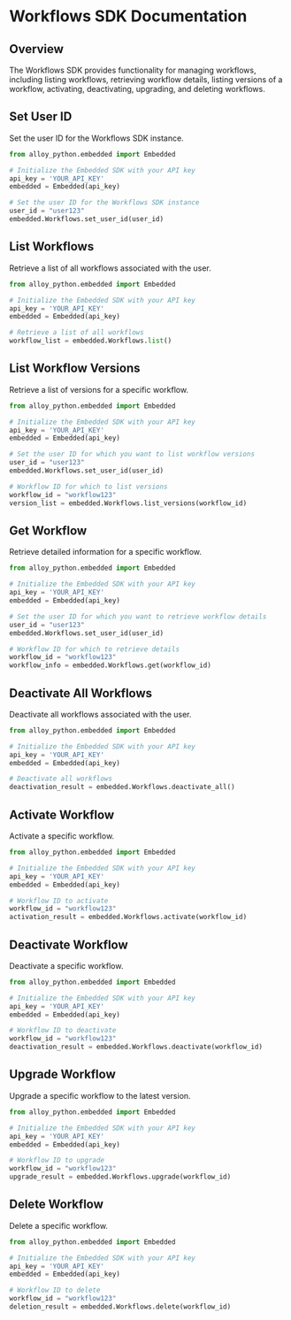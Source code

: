 # Workflows SDK Documentation

## Overview

The Workflows SDK provides functionality for managing workflows, including listing workflows, retrieving workflow details, listing versions of a workflow, activating, deactivating, upgrading, and deleting workflows.

## Set User ID

Set the user ID for the Workflows SDK instance.

```python
from alloy_python.embedded import Embedded

# Initialize the Embedded SDK with your API key
api_key = 'YOUR_API_KEY'
embedded = Embedded(api_key)

# Set the user ID for the Workflows SDK instance
user_id = "user123"
embedded.Workflows.set_user_id(user_id)
```

## List Workflows

Retrieve a list of all workflows associated with the user.

```python
from alloy_python.embedded import Embedded

# Initialize the Embedded SDK with your API key
api_key = 'YOUR_API_KEY'
embedded = Embedded(api_key)

# Retrieve a list of all workflows
workflow_list = embedded.Workflows.list()
```

## List Workflow Versions

Retrieve a list of versions for a specific workflow.

```python
from alloy_python.embedded import Embedded

# Initialize the Embedded SDK with your API key
api_key = 'YOUR_API_KEY'
embedded = Embedded(api_key)

# Set the user ID for which you want to list workflow versions
user_id = "user123"
embedded.Workflows.set_user_id(user_id)

# Workflow ID for which to list versions
workflow_id = "workflow123"
version_list = embedded.Workflows.list_versions(workflow_id)
```

## Get Workflow

Retrieve detailed information for a specific workflow.

```python
from alloy_python.embedded import Embedded

# Initialize the Embedded SDK with your API key
api_key = 'YOUR_API_KEY'
embedded = Embedded(api_key)

# Set the user ID for which you want to retrieve workflow details
user_id = "user123"
embedded.Workflows.set_user_id(user_id)

# Workflow ID for which to retrieve details
workflow_id = "workflow123"
workflow_info = embedded.Workflows.get(workflow_id)
```

## Deactivate All Workflows

Deactivate all workflows associated with the user.

```python
from alloy_python.embedded import Embedded

# Initialize the Embedded SDK with your API key
api_key = 'YOUR_API_KEY'
embedded = Embedded(api_key)

# Deactivate all workflows
deactivation_result = embedded.Workflows.deactivate_all()
```

## Activate Workflow

Activate a specific workflow.

```python
from alloy_python.embedded import Embedded

# Initialize the Embedded SDK with your API key
api_key = 'YOUR_API_KEY'
embedded = Embedded(api_key)

# Workflow ID to activate
workflow_id = "workflow123"
activation_result = embedded.Workflows.activate(workflow_id)
```

## Deactivate Workflow

Deactivate a specific workflow.

```python
from alloy_python.embedded import Embedded

# Initialize the Embedded SDK with your API key
api_key = 'YOUR_API_KEY'
embedded = Embedded(api_key)

# Workflow ID to deactivate
workflow_id = "workflow123"
deactivation_result = embedded.Workflows.deactivate(workflow_id)
```

## Upgrade Workflow

Upgrade a specific workflow to the latest version.

```python
from alloy_python.embedded import Embedded

# Initialize the Embedded SDK with your API key
api_key = 'YOUR_API_KEY'
embedded = Embedded(api_key)

# Workflow ID to upgrade
workflow_id = "workflow123"
upgrade_result = embedded.Workflows.upgrade(workflow_id)
```

## Delete Workflow

Delete a specific workflow.

```python
from alloy_python.embedded import Embedded

# Initialize the Embedded SDK with your API key
api_key = 'YOUR_API_KEY'
embedded = Embedded(api_key)

# Workflow ID to delete
workflow_id = "workflow123"
deletion_result = embedded.Workflows.delete(workflow_id)
```
